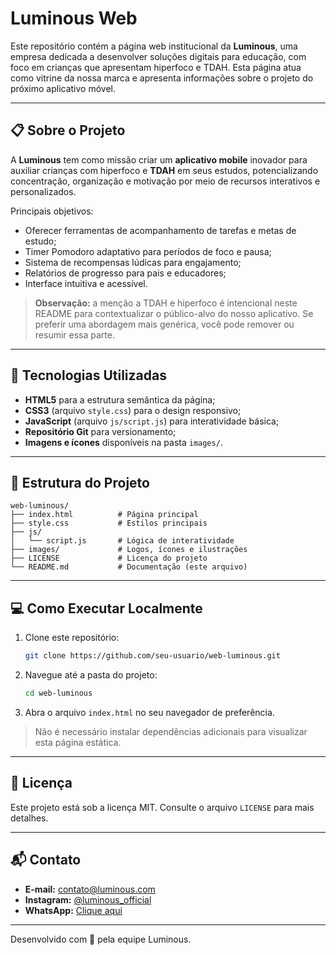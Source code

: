 # Luminous Web

Este repositório contém a página web institucional da **Luminous**, uma empresa dedicada a desenvolver soluções digitais para educação, com foco em crianças que apresentam hiperfoco e TDAH. Esta página atua como vitrine da nossa marca e apresenta informações sobre o projeto do próximo aplicativo móvel.

---

## 📋 Sobre o Projeto

A **Luminous** tem como missão criar um **aplicativo mobile** inovador para auxiliar crianças com hiperfoco e **TDAH** em seus estudos, potencializando concentração, organização e motivação por meio de recursos interativos e personalizados.

Principais objetivos:

- Oferecer ferramentas de acompanhamento de tarefas e metas de estudo;
- Timer Pomodoro adaptativo para períodos de foco e pausa;
- Sistema de recompensas lúdicas para engajamento;
- Relatórios de progresso para pais e educadores;
- Interface intuitiva e acessível.

> **Observação:** a menção a TDAH e hiperfoco é intencional neste README para contextualizar o público-alvo do nosso aplicativo. Se preferir uma abordagem mais genérica, você pode remover ou resumir essa parte.

---

## 🚀 Tecnologias Utilizadas

- **HTML5** para a estrutura semântica da página;
- **CSS3** (arquivo `style.css`) para o design responsivo;
- **JavaScript** (arquivo `js/script.js`) para interatividade básica;
- **Repositório Git** para versionamento;
- **Imagens e ícones** disponíveis na pasta `images/`.

---

## 📁 Estrutura do Projeto

```
web-luminous/
├── index.html          # Página principal
├── style.css           # Estilos principais
├── js/
│   └── script.js       # Lógica de interatividade
├── images/             # Logos, ícones e ilustrações
├── LICENSE             # Licença do projeto
└── README.md           # Documentação (este arquivo)
```

---

## 💻 Como Executar Localmente

1. Clone este repositório:
   ```bash
   git clone https://github.com/seu-usuario/web-luminous.git
   ```
2. Navegue até a pasta do projeto:
   ```bash
   cd web-luminous
   ```
3. Abra o arquivo `index.html` no seu navegador de preferência.

> Não é necessário instalar dependências adicionais para visualizar esta página estática.

---

## 📝 Licença

Este projeto está sob a licença MIT. Consulte o arquivo `LICENSE` para mais detalhes.

---

## 📬 Contato

- **E-mail:** contato@luminous.com
- **Instagram:** [@luminous_official](https://instagram.com/luminous_official)
- **WhatsApp:** [Clique aqui](https://wa.me/seunumerodetelefone)

---

Desenvolvido com 💙 pela equipe Luminous.
